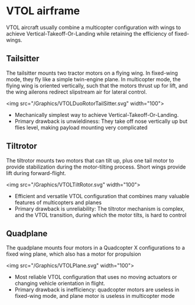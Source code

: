 # VTOL airframe

VTOL aircraft usually combine a multicopter configuration
with wings to achieve Vertical-Takeoff-Or-Landing while retaining the
efficiency of fixed-wings.

## Tailsitter 

The tailsitter mounts two tractor motors on a flying
wing. In fixed-wing mode, they fly like a simple twin-engine plane. In
multicopter mode, the flying wing is oriented vertically, such that the
motors thrust up for lift, and the wing ailerons redirect slipstream air
for lateral control.

\<img src="/Graphics/VTOLDuoRotorTailSitter.svg" width="100"\>

  * Mechanically simplest way to achieve Vertical-Takeoff-Or-Landing.
  * Primary drawback is unwieldiness: They take off nose vertically up
    but flies level, making payload mounting very complicated

## Tiltrotor 

The tiltrotor mounts two motors that can tilt up, plus
one tail motor to provide stabilization during the motor-tilting
process. Short wings provide lift during forward-flight.

\<img src="/Graphics/VTOLTiltRotor.svg" width="100"\>

  * Efficient and versatile VTOL configuration that combines many
    valuable features of multicopters and planes
  * Primary drawback is unreliability: The tiltrotor mechanism is
    complex, and the VTOL transition, during which the motor tilts, is
    hard to control

## Quadplane 

The quadplane mounts four motors in a Quadcopter X
configurations to a fixed wing plane, which also has a motor for
propulsion

\<img src="/Graphics/VTOLPlane.svg" width="100"\>

  * Most reliable VTOL configuration that uses no moving actuators or
    changing vehicle orientation in flight.
  * Primary drawback is inefficiency: quadcopter motors are useless in
    fixed-wing mode, and plane motor is useless in multicopter mode